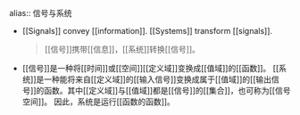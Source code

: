 alias:: 信号与系统

- [[Signals]] convey [[information]]. [[Systems]] transform [[signals]].
  > [[信号]]携带[[信息]]，[[系统]]转换[[信号]]。
- [[信号]]是一种将[[时间]]或[[空间]][[定义域]]变换成[[值域]]的[[函数]]。
  [[系统]]是一种能将来自[[定义域]]的[[输入信号]]变换成属于[[值域]]的[[输出信号]]的函数。其中[[定义域]]与[[值域]]都是[[信号]]的[[集合]]，也可称为[[信号空间]]。
  因此，系统是运行[[函数的函数]]。